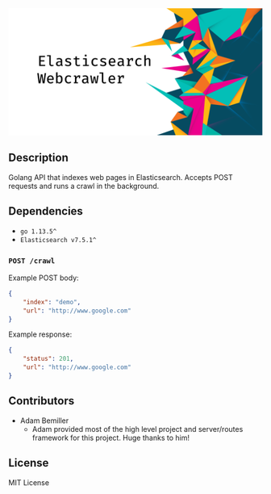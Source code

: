 ![Elasticsearch Search API](docs/img/elastic-webcrawler.png)

## Description

Golang API that indexes web pages in Elasticsearch. Accepts POST requests and runs a crawl in the background.

## Dependencies

- `go 1.13.5^`
- `Elasticsearch v7.5.1^`

### `POST /crawl`

Example POST body:

```JSON
{
    "index": "demo",
    "url": "http://www.google.com"
}
```

Example response:

```JSON
{
    "status": 201,
    "url": "http://www.google.com"
}
```

## Contributors

- Adam Bemiller
  - Adam provided most of the high level project and server/routes framework for this project. Huge thanks to him!

## License

MIT License

